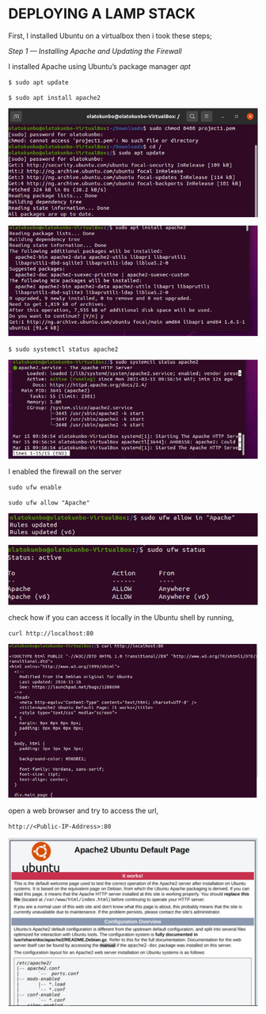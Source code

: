 # DEPLOYING A LAMP STACK
First, I installed Ubuntu on a virtualbox then i took these steps;

*Step 1 — Installing Apache and Updating the Firewall*

I installed Apache using Ubuntu’s package manager *apt*


`$ sudo apt update`

`$ sudo apt install apache2`

![package upgrade](images\lamp1.jpg)

![apache install](images\lamp2.jpg)

`$ sudo systemctl status apache2`

![apache status](images\lamp3.jpg)

I enabled the firewall on the server

`sudo ufw enable`

`sudo ufw allow "Apache"`

![apache status](images\lamp4.jpg)


![apache status](images\lamp5.jpg)

check how if you can access it locally in the Ubuntu shell by running,

`curl http://localhost:80`

![apache status](images\lamp6.jpg)

open a web browser and try to access the url,

`http://<Public-IP-Address>:80`

![apache status](images\lamp7.jpg)






